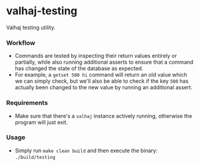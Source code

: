 # valhaj-testing
Valhaj testing utility.

### Workflow
* Commands are tested by inspecting their return values entirely or partially, while also running additional asserts to ensure that a command has changed the state of the database as expected.
* For example, a `getset 500 hi` command will return an old value which we can simply check, but we'll also be able to check if the key `500` has actually been changed to the new value by running an additional assert.

### Requirements
* Make sure that there's a `valhaj` instance actively running, otherwise the program will just exit.

### Usage
* Simply run `make clean build` and then execute the binary: `./build/testing`
